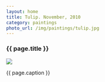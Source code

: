 ```yaml
---
layout: home
title: Tulip. November, 2010
category: paintings
photo_url: /img/paintings/tulip.jpg
---
```


<div>
  <h3>{{ page.title }}</h3>
  <img src="{{ page.photo_url }}" style="max-width: 100%;"/>
  <p>{{ page.caption }}</p>
</div>